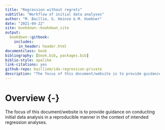 ```yaml
--- 
title: "Regression without regrets"
subtitle: "Workflow of initial data analyses"
author: "M. Baillie, G. Heinze & M. Huebner"
date: "2021-04-22"
site: bookdown::bookdown_site
output: 
  bookdown::gitbook:
    includes:
      in_header: header.html
documentclass: book
bibliography: [book.bib, packages.bib]
biblio-style: apalike
link-citations: yes
github-repo: bailliem/ida-regression-private
description: "The focus of this document/website is to provide guidance on conducting initial data analysis in a reproducible manner in the context of intended regression analyses."
---
```



# Overview {-}

The focus of this document/website is to provide guidance on conducting initial data analysis in a reproducible manner in the context of intended regression analyses.






